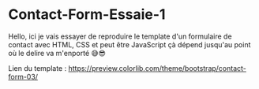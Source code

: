 # Contact-Form-Essaie-1
Hello, ici je vais essayer de reproduire le template d'un formulaire de contact avec HTML, CSS et peut être JavaScript çà dépend jusqu'au point où le delire va m'enporté 😅😎

Lien du template : https://preview.colorlib.com/theme/bootstrap/contact-form-03/ 
